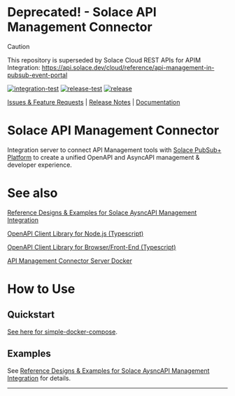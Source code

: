 # Deprecated! - Solace API Management Connector

>[!CAUTION]
>This repository is superseded by Solace Cloud REST APIs for APIM Integration:
>https://api.solace.dev/cloud/reference/api-management-in-pubsub-event-portal



[![integration-test](https://github.com/solace-iot-team/platform-api/actions/workflows/integration-test.yml/badge.svg)](https://github.com/solace-iot-team/platform-api/actions/workflows/integration-test.yml)
[![release-test](https://github.com/solace-iot-team/platform-api/actions/workflows/release-test.yml/badge.svg)](https://github.com/solace-iot-team/platform-api/actions/workflows/release-test.yml)
[![release](https://github.com/solace-iot-team/platform-api/actions/workflows/release.yml/badge.svg)](https://github.com/solace-iot-team/platform-api/actions/workflows/release.yml)

[Issues & Feature Requests](https://github.com/solace-iot-team/platform-api/issues) |
[Release Notes](./ReleaseNotes.md) | 
[Documentation](https://solace-iot-team.github.io/platform-api/)

# Solace API Management Connector

Integration server to connect API Management tools with [Solace PubSub+ Platform](http://solace.com) to create a unified OpenAPI and AsyncAPI management & developer experience.

# See also

[Reference Designs & Examples for Solace AysncAPI Management Integration](https://github.com/solace-iot-team/solace-apim-reference-designs)

[OpenAPI Client Library for Node.js (Typescript)](https://www.npmjs.com/package/@solace-iot-team/platform-api-openapi-client)

[OpenAPI Client Library for Browser/Front-End (Typescript)](https://www.npmjs.com/package/@solace-iot-team/platform-api-openapi-client-fe)

[API Management Connector Server Docker](https://hub.docker.com/repository/docker/solaceiotteam/apim-connector-server)

# How to Use

## Quickstart

[See here for simple-docker-compose](./simple-docker-compose).

## Examples
See [Reference Designs & Examples for Solace AysncAPI Management Integration](https://github.com/solace-iot-team/solace-apim-reference-designs) for details.

---
